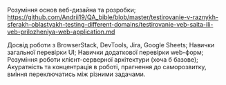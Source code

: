Розуміння основ веб-дизайна та розробки; https://github.com/Andrii19/QA_bible/blob/master/testirovanie-v-raznykh-sferakh-oblastyakh-testing-different-domains/testirovanie-veb-saita-ili-veb-prilozheniya-web-application.md

Досвід роботи з BrowserStack, DevTools, Jira, Google Sheets;
Навички загальної перевірки UI;
Навички додаткової перевірки web-форм;
Розуміння роботи клієнт-серверної архітектури (хоча б базове);
Акуратність та концентрація в роботі, прагнення до саморозвитку, вміння переключатись між різними задачами.
